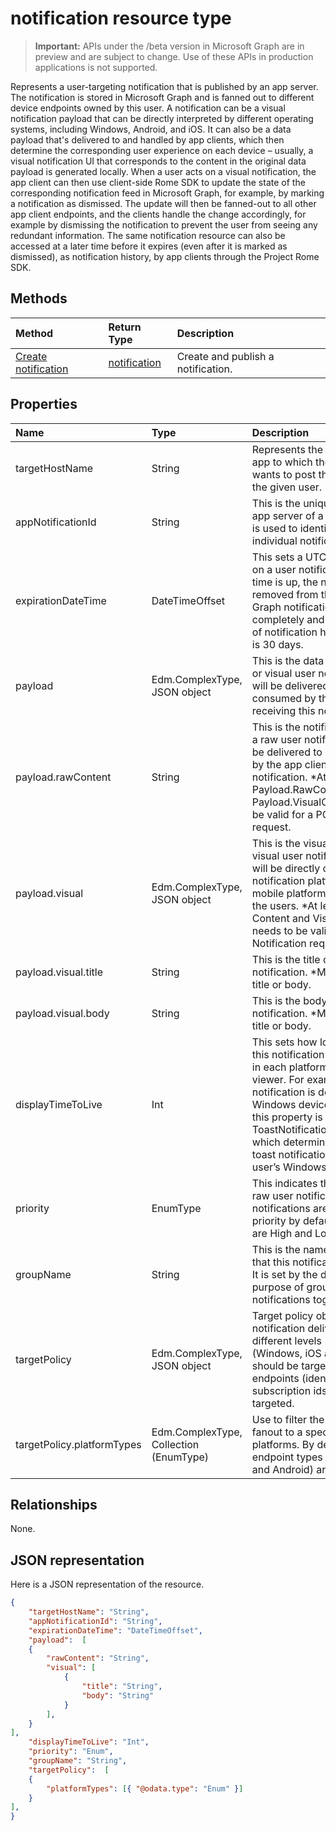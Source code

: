 # notification resource type
> **Important:** APIs under the /beta version in Microsoft Graph are in preview and are subject to change. Use of these APIs in production applications is not supported.

Represents a user-targeting notification that is published by an app server. The notification is stored in Microsoft Graph and is fanned out to different device endpoints owned by this user. A notification can be a visual notification payload that can be directly interpreted by different operating systems, including Windows, Android, and iOS. It can also be a data payload that's delivered to and handled by app clients, which then determine the corresponding user experience on each device – usually, a visual notification UI that corresponds to the content in the original data payload is generated locally. 
When a user acts on a visual notification, the app client can then use client-side Rome SDK to update the state of the corresponding notification feed in Microsoft Graph, for example, by marking a notification as dismissed. The update will then be fanned-out to all other app client endpoints, and the clients handle the change accordingly, for example by dismissing the notification to prevent the user from seeing any redundant information. The same notification resource can also be accessed at a later time before it expires (even after it is marked as dismissed), as notification history, by app clients through the Project Rome SDK. 

## Methods
|Method | Return Type | Description|
|:------|:------------|:-----------|
|[Create notification](../api/projectrome_post_notification.md) | [notification](projectrome_notification.md) |Create and publish a notification. |

## Properties
|Name | Type | Description|
|:----|:-----|:-----------|
| targetHostName | String | Represents the host name of the app to which the calling service wants to post the notification, for the given user. |
| appNotificationId | String | This is the unique id set by the app server of a notification that is used to identify and target an individual notification. |
| expirationDateTime | DateTimeOffset | This sets a UTC expiration time on a user notification - when time is up, the notification is removed from the Microsoft Graph notification feed store completely and is no longer part of notification history. Max value is 30 days. |
| payload | Edm.ComplexType, JSON object | This is the data content of a raw or visual user notification that will be delivered to and consumed by the app client receiving this notification. |
| payload.rawContent | String | This is the notification content of a raw user notification that will be delivered to and consumed by the app client receiving this notification. *At least one of Payload.RawContent and Payload.VisualContent needs to be valid for a POST Notification request. |
| payload.visual | Edm.ComplexType, JSON object | This is the visual content of a visual user notification, which will be directly consumed by notification platform on each mobile platform and rendered for the users. *At least one of Content and VisualContent needs to be valid for a POST Notification request. |
| payload.visual.title | String | This is the title of a visual user notification. *Must have either title or body. |
| payload.visual.body | String | This is the body of a visual user notification. *Must have either title or body. |
| displayTimeToLive | Int | This sets how long (in seconds) this notification content will stay in each platform’s notification viewer. For example, when the notification is delivered to a Windows device, the value of this property is passed on to ToastNotification.ExpirationTime, which determines how long the toast notification will stay in user’s Windows Action Center. |
| priority | EnumType | This indicates the priority of a raw user notification. Visual notifications are sent with high priority by default. Valid values are High and Low. |
| groupName | String | This is the name of the group that this notification belongs to. It is set by the developer for the purpose of grouping notifications together. |
| targetPolicy | Edm.ComplexType, JSON object | Target policy object handles notification delivery policy at 2 different levels - endpoint types (Windows, iOS and Android) that should be targeted, and specific endpoints (identified by subscription ids) that should be targeted. |
| targetPolicy.platformTypes | Edm.ComplexType, Collection (EnumType) | Use to filter the notification fanout to a specific platform or platforms. By default, all push endpoint types (iOS, Windows, and Android) are enabled. |

## Relationships
None.

## JSON representation
Here is a JSON representation of the resource.
```json
{	
	"targetHostName": "String",
    "appNotificationId": "String",
	"expirationDateTime": "DateTimeOffset",
	"payload":  [
	{
		"rawContent": "String",
		"visual": [
			{
				"title": "String",
				"body": "String"
			}
		],
	}
],
    "displayTimeToLive": "Int",
    "priority": "Enum",
	"groupName": "String",
	"targetPolicy":  [
	{
		"platformTypes": [{ "@odata.type": "Enum" }]
	}
],
}
```

